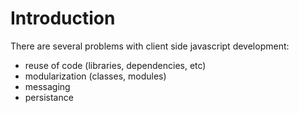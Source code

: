 # Introduction

There are several problems with client side javascript development:

* reuse of code (libraries, dependencies, etc)
* modularization (classes, modules)
* messaging
* persistance



